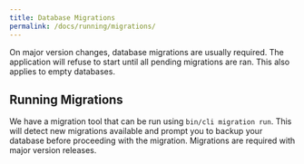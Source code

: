 ```yaml
---
title: Database Migrations
permalink: /docs/running/migrations/
---
```


On major version changes, database migrations are usually required. The
application will refuse to start until all pending migrations are ran. This also
applies to empty databases.

## Running Migrations

We have a migration tool that can be run using `bin/cli migration run`. This
will detect new migrations available and prompt you to backup your database
before proceeding with the migration. Migrations are required with major version
releases.